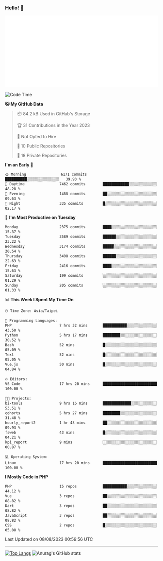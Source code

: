 ### Hello! 👋

![Metrics](/metrics.classic.svg)

<!--START_SECTION:waka-->
![Code Time](http://img.shields.io/badge/Code%20Time-479%20hrs%209%20mins-blue)

**🐱 My GitHub Data** 

> 📦 84.2 kB Used in GitHub's Storage 
 > 
> 🏆 31 Contributions in the Year 2023
 > 
> 🚫 Not Opted to Hire
 > 
> 📜 10 Public Repositories 
 > 
> 🔑 18 Private Repositories 
 > 
**I'm an Early 🐤** 

```text
🌞 Morning                6171 commits        ██████████░░░░░░░░░░░░░░░   39.93 % 
🌆 Daytime                7462 commits        ████████████░░░░░░░░░░░░░   48.28 % 
🌃 Evening                1488 commits        ██░░░░░░░░░░░░░░░░░░░░░░░   09.63 % 
🌙 Night                  335 commits         █░░░░░░░░░░░░░░░░░░░░░░░░   02.17 % 
```
📅 **I'm Most Productive on Tuesday** 

```text
Monday                   2375 commits        ████░░░░░░░░░░░░░░░░░░░░░   15.37 % 
Tuesday                  3589 commits        ██████░░░░░░░░░░░░░░░░░░░   23.22 % 
Wednesday                3174 commits        █████░░░░░░░░░░░░░░░░░░░░   20.54 % 
Thursday                 3498 commits        ██████░░░░░░░░░░░░░░░░░░░   22.63 % 
Friday                   2416 commits        ████░░░░░░░░░░░░░░░░░░░░░   15.63 % 
Saturday                 199 commits         ░░░░░░░░░░░░░░░░░░░░░░░░░   01.29 % 
Sunday                   205 commits         ░░░░░░░░░░░░░░░░░░░░░░░░░   01.33 % 
```


📊 **This Week I Spent My Time On** 

```text
🕑︎ Time Zone: Asia/Taipei

💬 Programming Languages: 
PHP                      7 hrs 32 mins       ███████████░░░░░░░░░░░░░░   43.50 % 
Python                   5 hrs 17 mins       ████████░░░░░░░░░░░░░░░░░   30.52 % 
Bash                     52 mins             █░░░░░░░░░░░░░░░░░░░░░░░░   05.09 % 
Text                     52 mins             █░░░░░░░░░░░░░░░░░░░░░░░░   05.05 % 
Vue.js                   50 mins             █░░░░░░░░░░░░░░░░░░░░░░░░   04.84 % 

🔥 Editors: 
VS Code                  17 hrs 20 mins      █████████████████████████   100.00 % 

🐱‍💻 Projects: 
bi-tools                 9 hrs 16 mins       █████████████░░░░░░░░░░░░   53.51 % 
cohorts                  5 hrs 27 mins       ████████░░░░░░░░░░░░░░░░░   31.48 % 
hourly_report2           1 hr 43 mins        ██░░░░░░░░░░░░░░░░░░░░░░░   09.93 % 
fsweb                    43 mins             █░░░░░░░░░░░░░░░░░░░░░░░░   04.21 % 
kpi_report               9 mins              ░░░░░░░░░░░░░░░░░░░░░░░░░   00.87 % 

💻 Operating System: 
Linux                    17 hrs 20 mins      █████████████████████████   100.00 % 
```

**I Mostly Code in PHP** 

```text
PHP                      15 repos            ███████████░░░░░░░░░░░░░░   44.12 % 
Vue                      3 repos             ██░░░░░░░░░░░░░░░░░░░░░░░   08.82 % 
Dart                     3 repos             ██░░░░░░░░░░░░░░░░░░░░░░░   08.82 % 
JavaScript               3 repos             ██░░░░░░░░░░░░░░░░░░░░░░░   08.82 % 
CSS                      2 repos             █░░░░░░░░░░░░░░░░░░░░░░░░   05.88 % 
```




 Last Updated on 08/08/2023 00:59:56 UTC
<!--END_SECTION:waka-->

<hr>

<span style="display:inline-block">[![Top Langs](https://github-readme-stats.vercel.app/api/top-langs/?username=maureendadap&layout=compact&theme=transparent)](https://github.com/anuraghazra/github-readme-stats)</span>
<span style="display:inline-block">![Anurag's GitHub stats](https://github-readme-stats.vercel.app/api?username=maureendadap&show_icons=true&theme=transparent&count_private=true)</span>

<!--
**MaureenDadap/maureendadap** is a ✨ _special_ ✨ repository because its `README.md` (this file) appears on your GitHub profile.

Here are some ideas to get you started:

- 🔭 I’m currently working on ...
- 🌱 I’m currently learning ...
- 👯 I’m looking to collaborate on ...
- 🤔 I’m looking for help with ...
- 💬 Ask me about ...
- 📫 How to reach me: ...
- 😄 Pronouns: ...
- ⚡ Fun fact: ...
-->
